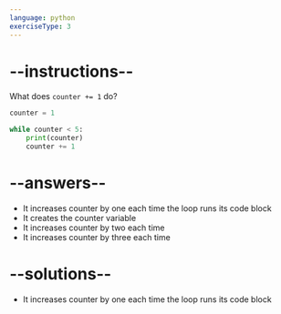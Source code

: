 ```yaml
---
language: python
exerciseType: 3
---
```


# --instructions--

What does `counter += 1` do?
```python
counter = 1

while counter < 5:
    print(counter)
    counter += 1
```

# --answers--

- It increases counter by one each time the loop runs its code block
- It creates the counter variable
- It increases counter by two each time
- It increases counter by three each time

# --solutions--

- It increases counter by one each time the loop runs its code block
